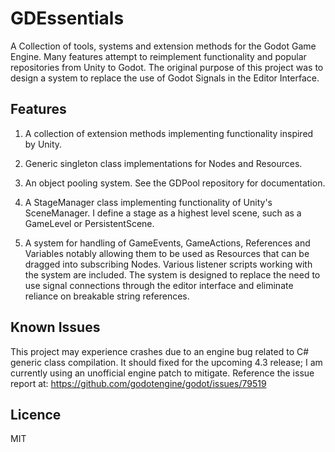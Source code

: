 GDEssentials
=================
A Collection of tools, systems and extension methods for the Godot Game Engine. Many features attempt to reimplement functionality and popular repositories from Unity to Godot. The original purpose of this project was to design a system to replace the use of Godot Signals in the Editor Interface.

Features
----
1. A collection of extension methods implementing functionality inspired by Unity.

2. Generic singleton class implementations for Nodes and Resources.

3. An object pooling system. See the GDPool repository for documentation.

4. A StageManager class implementing functionality of Unity's SceneManager. I define a stage as a highest level scene, such as a GameLevel or PersistentScene.

5. A system for handling of GameEvents, GameActions, References and Variables notably allowing them to be used as Resources that can be dragged into subscribing Nodes. Various listener scripts working with the system are included. The system is designed to replace the need to use signal connections through the editor interface and eliminate reliance on breakable string references.

Known Issues
----
This project may experience crashes due to an engine bug related to C# generic class compilation. It should fixed for the upcoming 4.3 release; I am currently using an unofficial engine patch to mitigate. Reference the issue report at:
https://github.com/godotengine/godot/issues/79519

Licence
---
MIT
